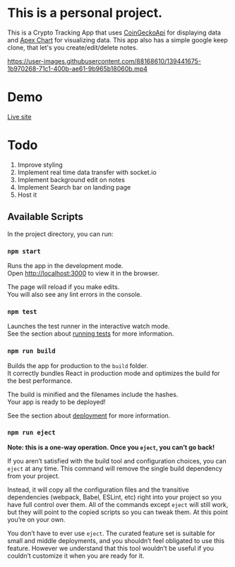 # This is a personal project.
This is a Crypto Tracking App that uses [CoinGeckoApi](https://www.coingecko.com/api/documentations/v3) for displaying data and [Apex Chart](https://apexcharts.com/) for visualizing data.
This app also has a simple google keep clone, that let's you create/edit/delete notes.

https://user-images.githubusercontent.com/88168610/139441675-1b970268-71c1-400b-ae61-9b965b18060b.mp4

# Demo
[Live site](https://dreamy-nightingale-11eba0.netlify.app/)

# Todo
1. Improve styling
2. Implement real time data transfer with socket.io
3. Implement background edit on notes
4. Implement Search bar on landing page
5. Host it

## Available Scripts

In the project directory, you can run:

### `npm start`

Runs the app in the development mode.\
Open [http://localhost:3000](http://localhost:3000) to view it in the browser.

The page will reload if you make edits.\
You will also see any lint errors in the console.

### `npm test`

Launches the test runner in the interactive watch mode.\
See the section about [running tests](https://facebook.github.io/create-react-app/docs/running-tests) for more information.

### `npm run build`

Builds the app for production to the `build` folder.\
It correctly bundles React in production mode and optimizes the build for the best performance.

The build is minified and the filenames include the hashes.\
Your app is ready to be deployed!

See the section about [deployment](https://facebook.github.io/create-react-app/docs/deployment) for more information.

### `npm run eject`

**Note: this is a one-way operation. Once you `eject`, you can’t go back!**

If you aren’t satisfied with the build tool and configuration choices, you can `eject` at any time. This command will remove the single build dependency from your project.

Instead, it will copy all the configuration files and the transitive dependencies (webpack, Babel, ESLint, etc) right into your project so you have full control over them. All of the commands except `eject` will still work, but they will point to the copied scripts so you can tweak them. At this point you’re on your own.

You don’t have to ever use `eject`. The curated feature set is suitable for small and middle deployments, and you shouldn’t feel obligated to use this feature. However we understand that this tool wouldn’t be useful if you couldn’t customize it when you are ready for it.


